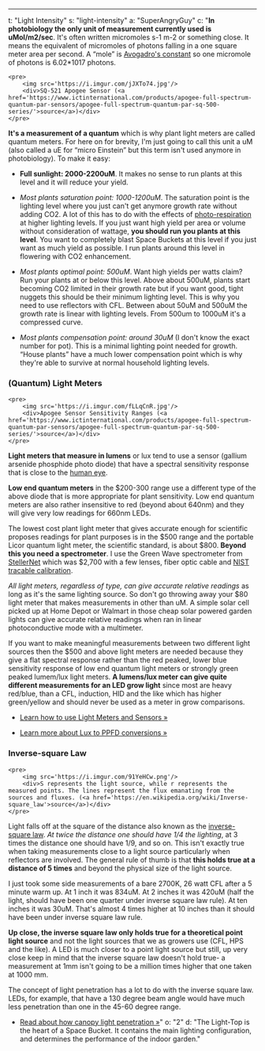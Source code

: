 ---
t: "Light Intensity"
s: "light-intensity"
a: "SuperAngryGuy"
c: "**In photobiology the only unit of measurement currently used is uMol/m2/sec**. It's often written micromoles s-1 m-2 or something close. It means the equivalent of micromoles of photons falling in a one square meter area per second. A “mole” is [Avogadro's constant](https://en.wikipedia.org/wiki/Avogadro_constant) so one micromole of photons is 6.02*1017 photons. 

    <pre>
        <img src='https://i.imgur.com/jJXTo74.jpg'/>
        <div>SQ-521 Apogee Sensor (<a href='https://www.ictinternational.com/products/apogee-full-spectrum-quantum-par-sensors/apogee-full-spectrum-quantum-par-sq-500-series/'>source</a>)</div>
    </pre>

**It's a measurement of a quantum** which is why plant light meters are called quantum meters. For here on for brevity, I'm just going to call this unit a uM (also called a uE for “micro Einstein” but this term isn't used anymore in photobiology). To make it easy:


*   **Full sunlight: 2000-2200uM**. It makes no sense to run plants at this level and it will reduce your yield.

*   _Most plants saturation point: 1000-1200uM_. The saturation point is the lighting level where you just can't get anymore growth rate without adding CO2. A lot of this has to do with the effects of [photo-respiration](http://en.wikipedia.org/wiki/Photorespiration) at higher lighting levels. If you just want high yield per area or volume without consideration of wattage, **you should run you plants at this level**. You want to completely blast Space Buckets at this level if you just want as much yield as possible. I run plants around this level in flowering with CO2 enhancement.

*   _Most plants optimal point: 500uM_. Want high yields per watts claim? Run your plants at or below this level. Above about 500uM, plants start becoming CO2 limited in their growth rate but if you want good, tight nuggets this should be their minimum lighting level. This is why you need to use reflectors with CFL. Between about 50uM and 500uM the growth rate is linear with lighting levels. From 500um to 1000uM it's a compressed curve.

*   _Most plants compensation point: around 30uM_ (I don't know the exact number for pot). This is a minimal lighting point needed for growth. “House plants” have a much lower compensation point which is why they're able to survive at normal household lighting levels.



### (Quantum) Light Meters

    <pre>
        <img src='https://i.imgur.com/fLLqCnR.jpg'/>
        <div>Apogee Sensor Sensitivity Ranges (<a href='https://www.ictinternational.com/products/apogee-full-spectrum-quantum-par-sensors/apogee-full-spectrum-quantum-par-sq-500-series/'>source</a>)</div>
    </pre>

**Light meters that measure in lumens** or lux tend to use a sensor (gallium arsenide phosphide photo diode) that have a spectral sensitivity response that is close to the [human eye](http://i.imgur.com/ypHzL.jpg). 


**Low end quantum meters** in the $200-300 range use a different type of the above diode that is more appropriate for plant sensitivity. Low end quantum meters are also rather insensitive to red (beyond about 640nm) and they will give very low readings for 660nm LEDs. 


The lowest cost plant light meter that gives accurate enough for scientific proposes readings for plant purposes is in the $500 range and the portable Licor quantum light meter, the scientific standard, is about $800. **Beyond this you need a spectrometer**. I use the Green Wave spectrometer from [StellerNet](http://www.stellarnet-inc.com/) which was $2,700 with a few lenses, fiber optic cable and [NIST tracable calibration](http://en.wikipedia.org/wiki/Traceability#Measurement).


_All light meters, regardless of type, can give accurate relative readings_ as long as it's the same lighting source. So don't go throwing away your $80 light meter that makes measurements in other than uM. A simple solar cell picked up at Home Depot or Walmart in those cheap solar powered garden lights can give accurate relative readings when ran in linear photoconductive mode with a multimeter.
 

If you want to make meaningful measurements between two different light sources then the $500 and above light meters are needed because they give a flat spectral response rather than the red peaked, lower blue sensitivity response of low end quantum light meters or strongly green peaked lumem/lux light meters. **A lumens/lux meter can give quite different measurements for an LED grow light** since most are heavy red/blue, than a CFL, induction, HID and the like which has higher green/yellow and should never be used as a meter in grow comparisons.

  *   [Learn how to use Light Meters and Sensors »](/docs/light-meters)

  *   [Learn more about Lux to PPFD conversions »](/docs/lux-ppfd-conversion)

### Inverse-square Law

    <pre>
        <img src='https://i.imgur.com/91YeHCw.png'/>
        <div>S represents the light source, while r represents the measured points. The lines represent the flux emanating from the sources and fluxes. (<a href='https://en.wikipedia.org/wiki/Inverse-square_law'>source</a>)</div>
    </pre>


Light falls off at the square of the distance also known as the [inverse-square law](https://en.wikipedia.org/wiki/Inverse-square_law). _At twice the distance one should have 1/4 the lighting_, at 3 times the distance one should have 1/9, and so on. This isn't exactly true when taking measurements close to a light source particularly when reflectors are involved. The general rule of thumb is that **this holds true at a distance of 5 times** and beyond the physical size of the light source.


I just took some side measurements of a bare 2700K, 26 watt CFL after a 5 minute warm up. At 1 inch it was 834uM. At 2 inches it was 420uM (half the light, should have been one quarter under inverse square law rule). At ten inches it was 30uM. That's almost 4 times higher at 10 inches than it should have been under inverse square law rule. 


**Up close, the inverse square law only holds true for a theoretical point light source** and not the light sources that we as growers use (CFL, HPS and the like). A LED is much closer to a point light source but still, up very close keep in mind that the inverse square law doesn't hold true- a measurement at 1mm isn't going to be a million times higher that one taken at 1000 mm.


The concept of light penetration has a lot to do with the inverse square law. LEDs, for example, that have a 130 degree beam angle would have much less penetration than one in the 45-60 degree range.

*   [Read about how canopy light penetration »](/docs/canopy-penetration)"
o: "2"
d: "The Light-Top is the heart of a Space Bucket. It contains the main lighting configuration, and determines the performance of the indoor garden."